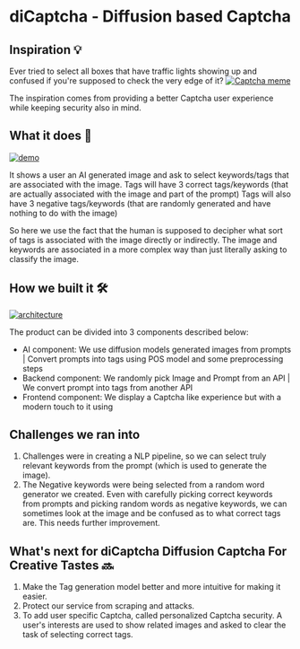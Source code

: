 # diCaptcha - Diffusion based Captcha

## Inspiration 💡

Ever tried to select all boxes that have traffic lights showing up and confused if you're supposed to check the very edge of it?
[![Captcha meme][1]][1]

The inspiration comes from providing a better Captcha user experience while keeping security also in mind.

## What it does 🤖

[![demo][3]][3]

It shows a user an AI generated image and ask to select keywords/tags that are associated with the image.
Tags will have 3 correct tags/keywords (that are actually associated with the image and part of the prompt)
Tags will also have 3 negative tags/keywords (that are randomly generated and have nothing to do with the image)

So here we use the fact that the human is supposed to decipher what sort of tags is associated with the image directly or indirectly. The image and keywords are associated in a more complex way than just literally asking to classify the image.

## How we built it 🛠️

[![architecture][2]][2]

The product can be divided into 3 components described below:

- AI component: We use diffusion models generated images from prompts | Convert prompts into tags using POS model and some preprocessing steps
- Backend component: We randomly pick Image and Prompt from an API | We convert prompt into tags from another API
- Frontend component: We display a Captcha like experience but with a modern touch to it using

## Challenges we ran into

1. Challenges were in creating a NLP pipeline, so we can select truly relevant keywords from the prompt (which is used to generate the image).
2. The Negative keywords were being selected from a random word generator we created. Even with carefully picking correct keywords from prompts and picking random words as negative keywords, we can sometimes look at the image and be confused as to what correct tags are. This needs further improvement.


## What's next for diCaptcha Diffusion Captcha For Creative Tastes 🔜

1. Make the Tag generation model better and more intuitive for making it easier.
2. Protect our service from scraping and attacks.
3. To add user specific Captcha, called personalized Captcha security. A user's interests are used to show related images and asked to clear the task of selecting correct tags.


[1]: https://i.stack.imgur.com/GaofR.png
[2]: https://i.stack.imgur.com/hxpi0.jpg
[3]: https://i.stack.imgur.com/IhFBx.jpg